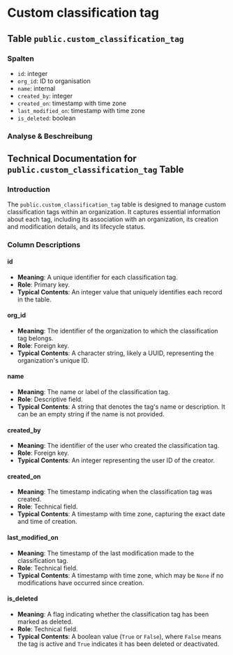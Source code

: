 # Custom classification tag

## Table `public.custom_classification_tag`

### Spalten

* `id`: integer
* `org_id`: ID to organisation
* `name`: internal
* `created_by`: integer
* `created_on`: timestamp with time zone
* `last_modified_on`: timestamp with time zone
* `is_deleted`: boolean

### Analyse & Beschreibung

## Technical Documentation for `public.custom_classification_tag` Table

### Introduction

The `public.custom_classification_tag` table is designed to manage custom classification tags within an organization. It captures essential information about each tag, including its association with an organization, its creation and modification details, and its lifecycle status.

### Column Descriptions

#### id

* **Meaning**: A unique identifier for each classification tag.
* **Role**: Primary key.
* **Typical Contents**: An integer value that uniquely identifies each record in the table.

#### org\_id

* **Meaning**: The identifier of the organization to which the classification tag belongs.
* **Role**: Foreign key.
* **Typical Contents**: A character string, likely a UUID, representing the organization's unique ID.

#### name

* **Meaning**: The name or label of the classification tag.
* **Role**: Descriptive field.
* **Typical Contents**: A string that denotes the tag's name or description. It can be an empty string if the name is not provided.

#### created\_by

* **Meaning**: The identifier of the user who created the classification tag.
* **Role**: Foreign key.
* **Typical Contents**: An integer representing the user ID of the creator.

#### created\_on

* **Meaning**: The timestamp indicating when the classification tag was created.
* **Role**: Technical field.
* **Typical Contents**: A timestamp with time zone, capturing the exact date and time of creation.

#### last\_modified\_on

* **Meaning**: The timestamp of the last modification made to the classification tag.
* **Role**: Technical field.
* **Typical Contents**: A timestamp with time zone, which may be `None` if no modifications have occurred since creation.

#### is\_deleted

* **Meaning**: A flag indicating whether the classification tag has been marked as deleted.
* **Role**: Technical field.
* **Typical Contents**: A boolean value (`True` or `False`), where `False` means the tag is active and `True` indicates it has been deleted or deactivated.
